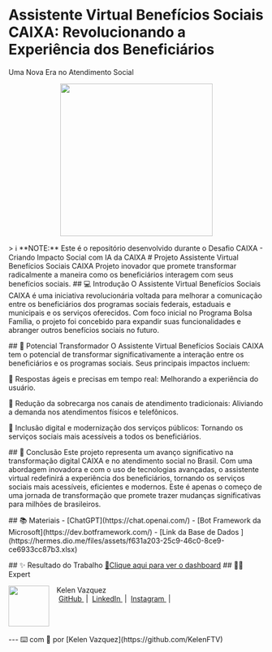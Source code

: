 # Assistente Virtual Benefícios Sociais CAIXA: Revolucionando a Experiência dos Beneficiários
Uma Nova Era no Atendimento Social
<p align="center">
<img
    src="./assets/cover.png"
    width="300"
/>
</p> 
<p align="center">
</p>
> ℹ️ **NOTE:** Este é o repositório desenvolvido durante o Desafio CAIXA - Criando Impacto Social com IA da CAIXA
# Projeto Assistente Virtual Benefícios Sociais CAIXA
Projeto inovador que promete transformar radicalmente a maneira como os beneficiários interagem com seus benefícios sociais.
## 💻 Introdução
O Assistente Virtual Benefícios Sociais CAIXA é uma iniciativa revolucionária voltada para melhorar a comunicação entre os beneficiários dos programas sociais federais, estaduais e municipais e os serviços oferecidos. Com foco inicial no Programa Bolsa Família, o projeto foi concebido para expandir suas funcionalidades e abranger outros benefícios sociais no futuro.
</p>
## 🤖 Potencial Transformador
O Assistente Virtual Benefícios Sociais CAIXA tem o potencial de transformar significativamente a interação entre os beneficiários e os programas sociais. Seus principais impactos incluem:
</p>
🤖        Respostas ágeis e precisas em tempo real: Melhorando a experiência do usuário.
</p>
🤖        Redução da sobrecarga nos canais de atendimento tradicionais: Aliviando a demanda nos atendimentos físicos e telefônicos.
</p>
🤖        Inclusão digital e modernização dos serviços públicos: Tornando os serviços sociais mais acessíveis a todos os beneficiários.
</p>
## 🚀  Conclusão
Este projeto representa um avanço significativo na transformação digital CAIXA e no atendimento social no Brasil. Com uma abordagem inovadora e com o uso de tecnologias avançadas, o assistente virtual redefinirá a experiência dos beneficiários, tornando os serviços sociais mais acessíveis, eficientes e modernos. Este é apenas o começo de uma jornada de transformação que promete trazer mudanças significativas para milhões de brasileiros.
</p>
## 📚 Materiais
- [ChatGPT](https://chat.openai.com/)
- [Bot Framework da Microsoft](https://dev.botframework.com/)
- [Link da Base de Dados ](https://hermes.dio.me/files/assets/f631a203-25c9-46c0-8ce9-ce6933cc87b3.xlsx)
</p>
## ✨ Resultado do Trabalho
<a href=https://raw.githubusercontent.com/KelenFTV/Planilhas-inteligentes/main/Planilha_financeira.xlsx title="View XLSX now"> 📕Clique aqui para ver  o dashboard</a>
## 👨‍💻 Expert
<p>
    <img
      align=left
      margin=10
      width=80
      src=https://avatars.githubusercontent.com/u/191724182?v=4
    />
    <p>&nbsp&nbsp&nbspKelen Vazquez<br>
    &nbsp&nbsp&nbsp
    <a
        href=https://github.com/KelenFTV>
        GitHub
    </a>
    &nbsp;|&nbsp;
    <a
        href=www.linkedin.com/in/kelen-vazquez-6>
        LinkedIn
    </a>
    &nbsp;|&nbsp;
    <a
        href=https://www.instagram.com/kelen.ferreira9/>
        Instagram
    </a>
    &nbsp;|&nbsp;</p>
</p>
<br/><br/>
<p>
---
⌨️ com 💜 por [Kelen Vazquez](https://github.com/KelenFTV)
